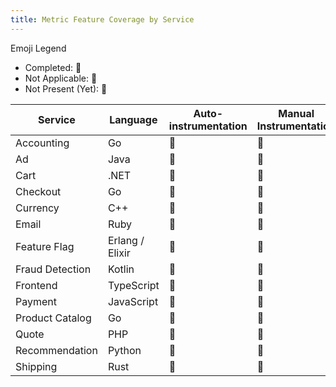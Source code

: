 ```yaml
---
title: Metric Feature Coverage by Service
---
```


Emoji Legend

- Completed: :100:
- Not Applicable: :no_bell:
- Not Present (Yet): :construction:

| Service         | Language        | Auto-instrumentation | Manual Instrumentation | Multiple Instruments | Views          | Custom Attributes | Resource Detection | Trace Exemplars |
|-----------------|-----------------|----------------------|------------------------|----------------------|----------------|-------------------|--------------------|-----------------|
| Accounting      | Go              | :construction:       | :construction:         | :construction:       | :construction: | :construction:    | :construction:     | :construction:  |
| Ad              | Java            | :100:                | :100:                  | :construction:       | :construction: | :100:             | :100:              | :100:           |
| Cart            | .NET            | :100:                | :construction:         | :construction:       | :construction: | :construction:    | :construction:     | :construction:  |
| Checkout        | Go              | :100:                | :construction:         | :construction:       | :construction: | :construction:    | :construction:     | :construction:  |
| Currency        | C++             | :no_bell:            | :construction:         | :construction:       | :construction: | :construction:    | :construction:     | :construction:  |
| Email           | Ruby            | :construction:       | :construction:         | :construction:       | :construction: | :construction:    | :construction:     | :construction:  |
| Feature Flag    | Erlang / Elixir | :construction:       | :construction:         | :construction:       | :construction: | :construction:    | :construction:     | :construction:  |
| Fraud Detection | Kotlin          | :100:                | :construction:         | :construction:       | :construction: | :construction:    | :100:              | :construction:  |
| Frontend        | TypeScript      | :construction:       | :construction:         | :construction:       | :construction: | :construction:    | :construction:     | :construction:  |
| Payment         | JavaScript      | :construction:       | :100:                  | :construction:       | :construction: | :construction:    | :100:              | :construction:  |
| Product Catalog | Go              | :construction:       | :construction:         | :construction:       | :construction: | :construction:    | :construction:     | :construction:  |
| Quote           | PHP             | :construction:       | :construction:         | :construction:       | :construction: | :construction:    | :construction:     | :construction:  |
| Recommendation  | Python          | :100:                | :100:                  | :construction:       | :construction: | :construction:    | :construction:     | :construction:  |
| Shipping        | Rust            | :construction:       | :construction:         | :construction:       | :construction: | :construction:    | :construction:     | :construction:  |
